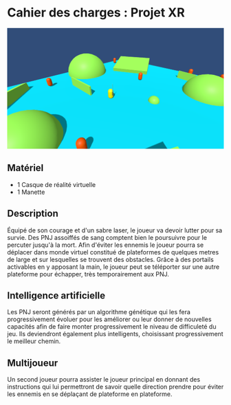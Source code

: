 
# Cahier des charges : Projet XR

![Image](Image.png)

## Matériel

- 1 Casque de réalité virtuelle
- 1 Manette

## Description

Équipé de son courage et d'un sabre laser, le joueur va devoir lutter pour sa survie. Des PNJ assoiffés de sang comptent bien le poursuivre pour le percuter jusqu'à la mort.
Afin d'éviter les ennemis le joueur pourra se déplacer dans monde virtuel constitué de plateformes de quelques metres de large et sur lesquelles se trouvent des obstacles. Grâce à des portails activables en y apposant la main, le joueur peut se téléporter sur une autre plateforme pour échapper, très temporairement aux PNJ.

## Intelligence artificielle

Les PNJ seront générés par un algorithme génétique qui les fera progressivement évoluer pour les améliorer ou leur donner de nouvelles capacités afin de faire monter progressivement le niveau de difficuleté du jeu. Ils deviendront également plus intelligents, choisissant progressivement le meilleur chemin.

## Multijoueur

Un second joueur pourra assister le joueur principal en donnant des instructions qui lui permettront de savoir quelle direction prendre pour éviter les ennemis en se déplaçant de plateforme en plateforme.
